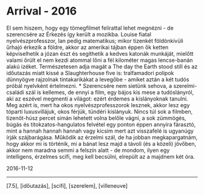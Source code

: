 # Arrival - 2016

El sem hiszem, hogy egy tömegfilmet felirattal lehet megnézni - de szerencsére az Érkezés így került a mozikba. Louise fiatal nyelvészprofesszor, Ian pedig matematikus; mikor tizenkét földönkívüli űrhajó érkezik a földre, akkor az amerikai tájban éppen ők ketten képviselhetik a józan észt és segíthetik a kedves katonák munkáját, mielőtt valami őrült el nem kezdi atommal lőni a fél kilométer magas lencse-banán alakú izéket. Természetesen adja magát a The day the Earth stood still és az időutazás miatt kissé a Slaughterhouse five is: tralfamadori polipok dünnyögve rajzolnak tintakarikákat a levegőbe - amiket aztán a két tudós próbál nyelvként értelmezni.
*
Szerencsére nem sietünk sehova, a szerelmi-családi szál is kellemes, de ennyi a film, egy bájos kis mese a tudóslányról, aki az eszével megmenti a világot: ezért érdemes a kislányoknak tanulni. Meg azért is, mert ha okos nyelvészprofesszorok lesznek, akkor lesz egy tóparti luxusvillájuk, okos férjük, tündéri kislányuk. Nincs túl sok a filmben, tizenöt-húsz percet simán lehetett volna belőle vágni, a sok zümmögés, búgás és titokzatos-hangulatos felvétel egy ponton éppen annyira fárasztó, mint a hannah hannah hannah vagy kicsim mert azt visszafelé is ugyanúgy írják szájbarágása. Működik az érzelmi szál, de ha jobban megkapargatnám, hogy akkor mi is történik, mi a bánat lesz majd a távoli (és a közeli) jövőben, akkor nem maradna semmi a felszín alatt - de mondom, ilyen egy intelligens, érzelmes scifi, meg kell becsülni, elrepült az a majdnem két óra.

2016-11-12 

----

[7.5], [időutazás], [scifi], [szerelem], [villeneuve]